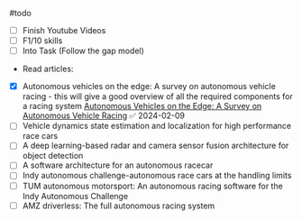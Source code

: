 #todo 
- [ ] Finish Youtube Videos
- [ ] F1/10 skills
- [ ] Into Task (Follow the gap model)
- Read articles:
- [x] Autonomous vehicles on the edge: A survey on autonomous vehicle racing - this will give  a good overview of all the required components for a racing system  [Autonomous Vehicles on the Edge: A Survey on Autonomous Vehicle Racing](Autonomous_Vehicles_on_the_Edge_A_Survey_on_Autonomous_Vehicle_Racing.pdf) ✅ 2024-02-09
- [ ] Vehicle dynamics state estimation and localization for high performance race cars  
- [ ] A deep learning-based radar and camera sensor fusion architecture for object detection  
- [ ] A software architecture for an autonomous racecar  
- [ ] Indy autonomous challenge-autonomous race cars at the handling limits  
- [ ] TUM autonomous motorsport: An autonomous racing software for the Indy Autonomous  Challenge  
- [ ] AMZ driverless: The full autonomous racing system